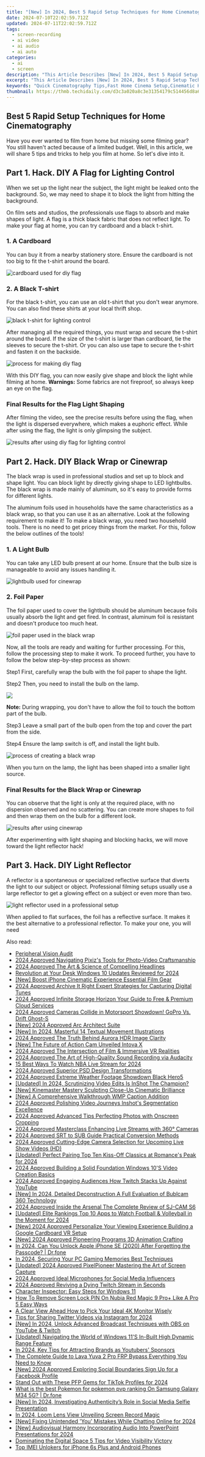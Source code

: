 ```yaml
---
title: "[New] In 2024, Best 5 Rapid Setup Techniques for Home Cinematography"
date: 2024-07-10T22:02:59.712Z
updated: 2024-07-11T22:02:59.712Z
tags: 
  - screen-recording
  - ai video
  - ai audio
  - ai auto
categories: 
  - ai
  - screen
description: "This Article Describes [New] In 2024, Best 5 Rapid Setup Techniques for Home Cinematography"
excerpt: "This Article Describes [New] In 2024, Best 5 Rapid Setup Techniques for Home Cinematography"
keywords: "Quick Cinematography Tips,Fast Home Cinema Setup,Cinematic Homes Quickly,Rapid Film Equipment Prep,Efficient Movie Room Readiness,Speedy Cinematography Basics,Optimal Home Film Setup"
thumbnail: https://thmb.techidaily.com/d3c3a020a8c3e31354179c514456d8a6b689ea566aeb576eef913d65398f2493.jpg
---
```


## Best 5 Rapid Setup Techniques for Home Cinematography

Have you ever wanted to film from home but missing some filming gear? You still haven't acted because of a limited budget. Well, in this article, we will share 5 tips and tricks to help you film at home. So let's dive into it.

## Part 1\. Hack. DIY A Flag for Lighting Control

When we set up the light near the subject, the light might be leaked onto the background. So, we may need to shape it to block the light from hitting the background.

On film sets and studios, the professionals use flags to absorb and make shapes of light. A flag is a thick black fabric that does not reflect light. To make your flag at home, you can try cardboard and a black t-shirt.

### 1\. A Cardboard

You can buy it from a nearby stationery store. Ensure the cardboard is not too big to fit the t-shirt around the board.

![cardboard used for diy flag](https://images.wondershare.com/filmora/article-images/2023/01/filming-diy-hacks-1.png)

### 2\. A Black T-shirt

For the black t-shirt, you can use an old t-shirt that you don't wear anymore. You can also find these shirts at your local thrift shop.

![black t-shirt for lighting control](https://images.wondershare.com/filmora/article-images/2023/01/filming-diy-hacks-2.png)

After managing all the required things, you must wrap and secure the t-shirt around the board. If the size of the t-shirt is larger than cardboard, tie the sleeves to secure the t-shirt. Or you can also use tape to secure the t-shirt and fasten it on the backside.

![process for making diy flag](https://images.wondershare.com/filmora/article-images/2023/01/filming-diy-hacks-3.png)

With this DIY flag, you can now easily give shape and block the light while filming at home. **Warnings:** Some fabrics are not fireproof, so always keep an eye on the flag.

### Final Results for the Flag Light Shaping

After filming the video, see the precise results before using the flag, when the light is dispersed everywhere, which makes a euphoric effect. While after using the flag, the light is only glimpsing the subject.

![results after using diy flag for lighting control](https://images.wondershare.com/filmora/article-images/2023/01/filming-diy-hacks-4.png)

## Part 2\. Hack. DIY Black Wrap or Cinewrap

The black wrap is used in professional studios and set up to block and shape light. You can block light by directly giving shape to LED lightbulbs. The black wrap is made mainly of aluminum, so it's easy to provide forms for different lights.

The aluminum foils used in households have the same characteristics as a black wrap, so that you can use it as an alternative. Look at the following requirement to make it! To make a black wrap, you need two household tools. There is no need to get pricey things from the market. For this, follow the below outlines of the tools!

### 1\. A Light Bulb

You can take any LED bulb present at our home. Ensure that the bulb size is manageable to avoid any issues handling it.

![lightbulb used for cinewrap](https://images.wondershare.com/filmora/article-images/2023/01/filming-diy-hacks-5.png)

### 2\. Foil Paper

The foil paper used to cover the lightbulb should be aluminum because foils usually absorb the light and get fired. In contrast, aluminum foil is resistant and doesn't produce too much heat.

![foil paper used in the black wrap](https://images.wondershare.com/filmora/article-images/2023/01/filming-diy-hacks-6.png)

Now, all the tools are ready and waiting for further processing. For this, follow the processing step to make it work. To proceed further, you have to follow the below step-by-step process as shown:

Step1 First, carefully wrap the bulb with the foil paper to shape the light.

Step2 Then, you need to install the bulb on the lamp.

![](https://images.wondershare.com/assets/images-common/icon-note.png)

**Note:** During wrapping, you don't have to allow the foil to touch the bottom part of the bulb.

Step3 Leave a small part of the bulb open from the top and cover the part from the side.

Step4 Ensure the lamp switch is off, and install the light bulb.

![process of creating a black wrap](https://images.wondershare.com/filmora/article-images/2023/01/filming-diy-hacks-7.png)

When you turn on the lamp, the light has been shaped into a smaller light source.

### Final Results for the Black Wrap or Cinewrap

You can observe that the light is only at the required place, with no dispersion observed and no scattering. You can create more shapes to foil and then wrap them on the bulb for a different look.

![results after using cinewrap](https://images.wondershare.com/filmora/article-images/2023/01/filming-diy-hacks-8.png)

After experimenting with light shaping and blocking hacks, we will move toward the light reflector hack!

## Part 3\. Hack. DIY Light Reflector

A reflector is a spontaneous or specialized reflective surface that diverts the light to our subject or object. Professional filming setups usually use a large reflector to get a glowing effect on a subject or even more than two.

![light reflector used in a professional setup](https://images.wondershare.com/filmora/article-images/2023/01/filming-diy-hacks-9.png)

When applied to flat surfaces, the foil has a reflective surface. It makes it the best alternative to a professional reflector. To make your one, you will need


<ins class="adsbygoogle"
     style="display:block"
     data-ad-format="autorelaxed"
     data-ad-client="ca-pub-7571918770474297"
     data-ad-slot="1223367746"></ins>



<ins class="adsbygoogle"
     style="display:block"
     data-ad-client="ca-pub-7571918770474297"
     data-ad-slot="8358498916"
     data-ad-format="auto"
     data-full-width-responsive="true"></ins>




<span class="atpl-alsoreadstyle">Also read:</span>
<div><ul>
<li><a href="https://article-tips.techidaily.com/peripheral-vision-audit/"><u>Peripheral Vision Audit</u></a></li>
<li><a href="https://article-tips.techidaily.com/2024-approved-navigating-pixizs-tools-for-photo-video-craftsmanship/"><u>2024 Approved  Navigating Pixiz's Tools for Photo-Video Craftsmanship</u></a></li>
<li><a href="https://article-tips.techidaily.com/2024-approved-the-art-and-science-of-compelling-headlines/"><u>2024 Approved  The Art & Science of Compelling Headlines</u></a></li>
<li><a href="https://article-tips.techidaily.com/revolution-at-your-desk-windows-10-updates-reviewed-for-2024/"><u>Revolution at Your Desk  Windows 10 Updates Reviewed for 2024</u></a></li>
<li><a href="https://article-tips.techidaily.com/new-boost-iphone-cinematic-experience-essential-film-gear/"><u>[New] Boost iPhone Cinematic Experience  Essential Film Gear</u></a></li>
<li><a href="https://article-tips.techidaily.com/2024-approved-archive-it-right-expert-strategies-for-capturing-digital-tunes/"><u>2024 Approved  Archive It Right  Expert Strategies for Capturing Digital Tunes</u></a></li>
<li><a href="https://article-tips.techidaily.com/2024-approved-infinite-storage-horizon-your-guide-to-free-and-premium-cloud-services/"><u>2024 Approved  Infinite Storage Horizon  Your Guide to Free & Premium Cloud Services</u></a></li>
<li><a href="https://article-tips.techidaily.com/2024-approved-cameras-collide-in-motorsport-showdown-gopro-vs-drift-ghost-s/"><u>2024 Approved  Cameras Collide in Motorsport Showdown! GoPro Vs. Drift Ghost-S</u></a></li>
<li><a href="https://article-tips.techidaily.com/new-2024-approved-arc-architect-suite/"><u>[New] 2024 Approved  Arc Architect Suite</u></a></li>
<li><a href="https://article-tips.techidaily.com/new-in-2024-masterful-14-textual-movement-illustrations/"><u>[New] In 2024, Masterful 14 Textual Movement Illustrations</u></a></li>
<li><a href="https://article-tips.techidaily.com/2024-approved-the-truth-behind-aurora-hdr-image-clarity/"><u>2024 Approved  The Truth Behind Aurora HDR Image Clarity</u></a></li>
<li><a href="https://article-tips.techidaily.com/new-the-future-of-action-cam-unveiled-intova-x/"><u>[New] The Future of Action Cam Unveiled  Intova X</u></a></li>
<li><a href="https://article-tips.techidaily.com/2024-approved-the-intersection-of-film-and-immersive-vr-realities/"><u>2024 Approved  The Intersection of Film & Immersive VR Realities</u></a></li>
<li><a href="https://article-tips.techidaily.com/2024-approved-the-art-of-high-quality-sound-recording-via-audacity/"><u>2024 Approved  The Art of High-Quality Sound Recording via Audacity</u></a></li>
<li><a href="https://article-tips.techidaily.com/15-best-ways-to-watch-nba-live-stream-for-2024/"><u>15 Best Ways To Watch NBA Live Stream for 2024</u></a></li>
<li><a href="https://article-tips.techidaily.com/2024-approved-superior-psd-design-transformations/"><u>2024 Approved  Superior PSD Design Transformations</u></a></li>
<li><a href="https://article-tips.techidaily.com/2024-approved-extreme-weather-footage-showdown-black-hero5/"><u>2024 Approved  Extreme Weather Footage Showdown  Black Hero5</u></a></li>
<li><a href="https://article-tips.techidaily.com/updated-in-2024-scrutinizing-video-edits-is-inshot-the-champion/"><u>[Updated] In 2024, Scrutinizing Video Edits  Is InShot The Champion?</u></a></li>
<li><a href="https://article-tips.techidaily.com/new-kinemaster-mastery-sculpting-close-up-cinematic-brilliance/"><u>[New] Kinemaster Mastery  Sculpting Close-Up Cinematic Brilliance</u></a></li>
<li><a href="https://article-tips.techidaily.com/new-a-comprehensive-walkthrough-wmp-caption-addition/"><u>[New] A Comprehensive Walkthrough  WMP Caption Addition</u></a></li>
<li><a href="https://article-tips.techidaily.com/2024-approved-polishing-video-journeys-inshots-segmentation-excellence/"><u>2024 Approved  Polishing Video Journeys  Inshot's Segmentation Excellence</u></a></li>
<li><a href="https://article-tips.techidaily.com/2024-approved-advanced-tips-perfecting-photos-with-onscreen-cropping/"><u>2024 Approved  Advanced Tips  Perfecting Photos with Onscreen Cropping</u></a></li>
<li><a href="https://article-tips.techidaily.com/2024-approved-masterclass-enhancing-live-streams-with-360-cameras/"><u>2024 Approved  Masterclass  Enhancing Live Streams with 360° Cameras</u></a></li>
<li><a href="https://article-tips.techidaily.com/2024-approved-srt-to-sub-guide-practical-conversion-methods/"><u>2024 Approved  SRT to SUB Guide  Practical Conversion Methods</u></a></li>
<li><a href="https://article-tips.techidaily.com/2024-approved-cutting-edge-camera-selection-for-upcoming-live-show-videos-hd/"><u>2024 Approved  Cutting-Edge Camera Selection for Upcoming Live Show Videos (HD)</u></a></li>
<li><a href="https://article-tips.techidaily.com/updated-perfect-pairing-top-ten-kiss-off-classics-at-romances-peak-for-2024/"><u>[Updated] Perfect Pairing  Top Ten Kiss-Off Classics at Romance's Peak for 2024</u></a></li>
<li><a href="https://article-tips.techidaily.com/2024-approved-building-a-solid-foundation-windows-10s-video-creation-basics/"><u>2024 Approved  Building a Solid Foundation  Windows 10'S Video Creation Basics</u></a></li>
<li><a href="https://article-tips.techidaily.com/2024-approved-engaging-audiences-how-twitch-stacks-up-against-youtube/"><u>2024 Approved  Engaging Audiences  How Twitch Stacks Up Against YouTube</u></a></li>
<li><a href="https://article-tips.techidaily.com/new-in-2024-detailed-deconstruction-a-full-evaluation-of-bublcam-360-technology/"><u>[New] In 2024, Detailed Deconstruction  A Full Evaluation of Bublcam 360 Technology</u></a></li>
<li><a href="https://article-tips.techidaily.com/2024-approved-inside-the-arsenal-the-complete-review-of-sj-cam-s6/"><u>2024 Approved  Inside the Arsenal  The Complete Review of SJ-CAM S6</u></a></li>
<li><a href="https://article-tips.techidaily.com/updated-elite-rankings-top-10-apps-to-watch-football-and-volleyball-in-the-moment-for-2024/"><u>[Updated] Elite Rankings  Top 10 Apps to Watch Football & Volleyball in the Moment for 2024</u></a></li>
<li><a href="https://article-tips.techidaily.com/new-2024-approved-personalize-your-viewing-experience-building-a-google-cardboard-vr-setup/"><u>[New] 2024 Approved  Personalize Your Viewing Experience  Building a Google Cardboard VR Setup</u></a></li>
<li><a href="https://article-tips.techidaily.com/new-2024-approved-pioneering-programs-3d-animation-crafting/"><u>[New] 2024 Approved  Pioneering Programs  3D Animation Crafting</u></a></li>
<li><a href="https://iphone-unlock.techidaily.com/in-2024-can-you-unlock-apple-iphone-se-2020-after-forgetting-the-passcode-drfone-by-drfone-ios/"><u>In 2024, Can You Unlock Apple iPhone SE (2020) After Forgetting the Passcode? | Dr.fone</u></a></li>
<li><a href="https://screen-recording.techidaily.com/in-2024-securing-your-pc-gaming-memories-best-techniques/"><u>In 2024, Securing Your PC Gaming Memories  Best Techniques</u></a></li>
<li><a href="https://screen-activity-recording.techidaily.com/updated-2024-approved-pixelpioneer-mastering-the-art-of-screen-capture/"><u>[Updated] 2024 Approved  PixelPioneer  Mastering the Art of Screen Capture</u></a></li>
<li><a href="https://youtube-help.techidaily.com/2024-approved-ideal-microphones-for-social-media-influencers/"><u>2024 Approved  Ideal Microphones for Social Media Influencers</u></a></li>
<li><a href="https://extra-approaches.techidaily.com/2024-approved-reviving-a-dying-twitch-stream-in-seconds/"><u>2024 Approved  Reviving a Dying Twitch Stream in Seconds</u></a></li>
<li><a href="https://windows11.techidaily.com/character-inspector-easy-steps-for-windows-11/"><u>Character Inspector: Easy Steps for Windows 11</u></a></li>
<li><a href="https://easy-unlock-android.techidaily.com/how-to-remove-screen-lock-pin-on-nubia-red-magic-9-proplus-like-a-pro-5-easy-ways-by-drfone-android/"><u>How To Remove Screen Lock PIN On Nubia Red Magic 9 Pro+ Like A Pro 5 Easy Ways</u></a></li>
<li><a href="https://extra-lessons.techidaily.com/a-clear-view-ahead-how-to-pick-your-ideal-4k-monitor-wisely/"><u>A Clear View Ahead  How to Pick Your Ideal 4K Monitor Wisely</u></a></li>
<li><a href="https://twitter-videos.techidaily.com/tips-for-sharing-twitter-videos-via-instagram-for-2024/"><u>Tips for Sharing Twitter Videos via Instagram for 2024</u></a></li>
<li><a href="https://desktop-recording.techidaily.com/new-in-2024-unlock-advanced-broadcast-techniques-with-obs-on-youtube-and-twitch/"><u>[New] In 2024, Unlock Advanced Broadcast Techniques with OBS on YouTube & Twitch</u></a></li>
<li><a href="https://extra-support.techidaily.com/updated-navigating-the-world-of-windows-11s-in-built-high-dynamic-range-feature/"><u>[Updated] Navigating the World of Windows 11'S In-Built High Dynamic Range Feature</u></a></li>
<li><a href="https://extra-skills.techidaily.com/in-2024-key-tips-for-attracting-brands-as-youtubers-sponsors/"><u>In 2024, Key Tips for Attracting Brands as Youtubers' Sponsors</u></a></li>
<li><a href="https://android-frp.techidaily.com/the-complete-guide-to-lava-yuva-2-pro-frp-bypass-everything-you-need-to-know-by-drfone-android/"><u>The Complete Guide to Lava Yuva 2 Pro FRP Bypass Everything You Need to Know</u></a></li>
<li><a href="https://facebook-videos.techidaily.com/new-2024-approved-exploring-social-boundaries-sign-up-for-a-facebook-profile/"><u>[New] 2024 Approved  Exploring Social Boundaries  Sign Up for a Facebook Profile</u></a></li>
<li><a href="https://tiktok-video-files.techidaily.com/stand-out-with-these-pfp-gems-for-tiktok-profiles-for-2024/"><u>Stand Out with These PFP Gems for TikTok Profiles for 2024</u></a></li>
<li><a href="https://change-location.techidaily.com/what-is-the-best-pokemon-for-pokemon-pvp-ranking-on-samsung-galaxy-m34-5g-drfone-by-drfone-virtual-android/"><u>What is the best Pokemon for pokemon pvp ranking On Samsung Galaxy M34 5G? | Dr.fone</u></a></li>
<li><a href="https://instagram-videos.techidaily.com/new-in-2024-investigating-authenticitys-role-in-social-media-selfie-presentation/"><u>[New] In 2024, Investigating Authenticity’s Role in Social Media Selfie Presentation</u></a></li>
<li><a href="https://video-capture.techidaily.com/in-2024-loom-lens-view-unveiling-screen-record-magic/"><u>In 2024, Loom Lens View  Unveiling Screen Record Magic</u></a></li>
<li><a href="https://facebook-videos.techidaily.com/new-fixing-unintended-you-mistakes-while-chatting-online-for-2024/"><u>[New] Fixing Unintended 'You' Mistakes While Chatting Online for 2024</u></a></li>
<li><a href="https://fox-cloud.techidaily.com/new-audiovisual-harmony-incorporating-audio-into-powerpoint-presentations-for-2024/"><u>[New] Audiovisual Harmony  Incorporating Audio Into PowerPoint Presentations for 2024</u></a></li>
<li><a href="https://youtube-web.techidaily.com/ating-the-digital-space-5-tips-for-video-visibility-victory/"><u>Dominating the Digital Space  5 Tips for Video Visibility Victory</u></a></li>
<li><a href="https://sim-unlock.techidaily.com/top-imei-unlokers-for-iphone-6s-plus-and-android-phones-by-drfone-ios/"><u>Top IMEI Unlokers for iPhone 6s Plus and Android Phones</u></a></li>
</ul></div>
